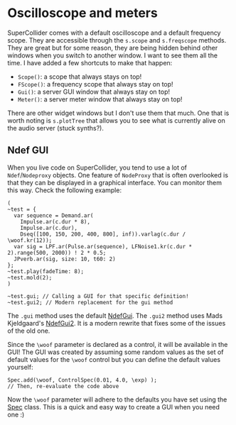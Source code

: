 # Oscilloscope and meters

SuperCollider comes with a default oscilloscope and a default frequency scope. They are accessible through the `s.scope` and `s.freqscope` methods. They are great but for some reason, they are being hidden behind other windows when you switch to another window. I want to see them all the time. I have added a few shortcuts to make that happen:

- `Scope()`: a scope that always stays on top!
- `FScope()`: a frequency scope that always stay on top!
- `Gui()`: a server GUI window that always stay on top!
- `Meter()`: a server meter window that always stay on top!

There are other widget windows but I don't use them that much. One that is worth
noting is `s.plotTree` that allows you to see what is currently alive on the
audio server (stuck synths?).


## Ndef GUI

When you live code on SuperCollider, you tend to use a lot of `Ndef`/`Nodeproxy` objects. One feature of `NodeProxy` that is often overlooked is that they can be displayed in a graphical interface. You can monitor them this way. Check the following example:

```supercollider
(
~test = {
  var sequence = Demand.ar(
    Impulse.ar(c.dur * 8),
    Impulse.ar(c.dur),
    Dseq([100, 150, 200, 400, 800], inf)).varlag(c.dur / \woof.kr(12));
  var sig = LPF.ar(Pulse.ar(sequence), LFNoise1.kr(c.dur * 2).range(500, 2000)) ! 2 * 0.5;
  JPverb.ar(sig, size: 10, t60: 2)
};
~test.play(fadeTime: 8);
~test.mold(2);
)

~test.gui; // Calling a GUI for that specific definition!
~test.gui2; // Modern replacement for the gui method
```

The `.gui` method uses the default [NdefGui](https://doc.sccode.org/Classes/NdefGui.html). The `.gui2` method uses Mads Kjeldgaard's [NdefGui2](https://github.com/madskjeldgaard/nodeproxygui2). It is a modern rewrite that fixes some of the issues of the old one.

Since the `\woof` parameter is declared as a control, it will be available in the GUI! The GUI was created by assuming some random values as the set of default values for the `\woof` control but you can define the default values yourself:

```supercollider
Spec.add(\woof, ControlSpec(0.01, 4.0, \exp) );
// Then, re-evaluate the code above
```

Now the `\woof` parameter will adhere to the defaults you have set using the
[Spec](https://doc.sccode.org/Classes/Spec.html) class. This is a quick and easy
way to create a GUI when you need one :)

